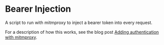 # Bearer Injection

A script to run with mitmproxy to inject a bearer token into every request.

For a description of how this works, see the blog post [Adding authentication with mitmproxy](https://digi.ninja/blog/mitmproxy_auth.php).
